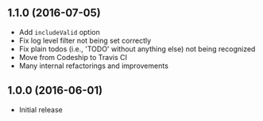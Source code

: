 ## 1.1.0 (2016-07-05)

- Add `includeValid` option
- Fix log level filter not being set correctly
- Fix plain todos (i.e., 'TODO' without anything else) not being recognized
- Move from Codeship to Travis CI
- Many internal refactorings and improvements

## 1.0.0 (2016-06-01)

- Initial release

